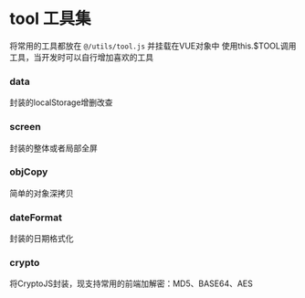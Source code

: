 # tool 工具集
将常用的工具都放在 ```@/utils/tool.js``` 并挂载在VUE对象中 使用this.$TOOL调用工具，当开发时可以自行增加喜欢的工具

### data
封装的localStorage增删改查

### screen
封装的整体或者局部全屏

### objCopy
简单的对象深拷贝

### dateFormat
封装的日期格式化



### crypto
将CryptoJS封装，现支持常用的前端加解密：MD5、BASE64、AES
